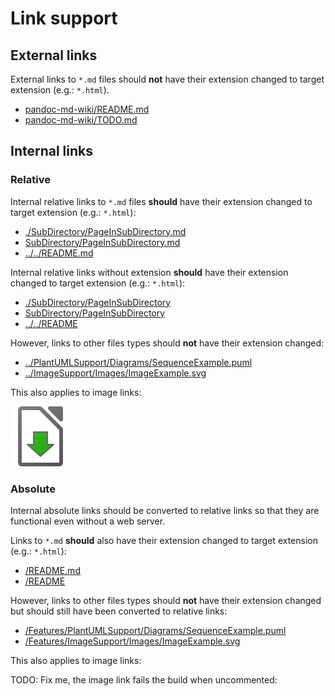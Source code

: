 Link support
============

External links
--------------

External links to `*.md` files should **not** have their extension changed to
target extension (e.g.: `*.html`).

 -  [pandoc-md-wiki/README.md](https://github.com/jraygauthier/pandoc-md-wiki/blob/master/README.md)
 -  [pandoc-md-wiki/TODO.md]

[pandoc-md-wiki/TODO.md]: https://github.com/jraygauthier/pandoc-md-wiki/blob/master/TODO.md


Internal links
--------------

### Relative

Internal relative links to `*.md` files **should** have their extension changed
to target extension (e.g.: `*.html`):

 -  [./SubDirectory/PageInSubDirectory.md](./SubDirectory/PageInSubDirectory.md)
 -  [SubDirectory/PageInSubDirectory.md](SubDirectory/PageInSubDirectory.md)
 -  [../../README.md](../../README.md)

Internal relative links without extension **should** have their extension
changed to target extension (e.g.: `*.html`):

 -  [./SubDirectory/PageInSubDirectory](./SubDirectory/PageInSubDirectory)
 -  [SubDirectory/PageInSubDirectory](SubDirectory/PageInSubDirectory)
 -  [../../README](../../README)


However, links to other files types should **not** have their extension changed:

 -  [../PlantUMLSupport/Diagrams/SequenceExample.puml](../PlantUMLSupport/Diagrams/SequenceExample.puml)
 -  [../ImageSupport/Images/ImageExample.svg](../ImageSupport/Images/ImageExample.svg)


This also applies to image links:

![../ImageSupport/Images/ImageExample.svg](../ImageSupport/Images/ImageExample.svg)


### Absolute

Internal absolute links should be converted to relative links so that they are functional
even without a web server.

Links to `*.md` **should** also have their extension changed to target extension
(e.g.: `*.html`):

 -  [/README.md](/README.md)
 -  [/README](/README)

However, links to other files types should **not** have their extension changed
but should still have been converted to relative links:

 -  [/Features/PlantUMLSupport/Diagrams/SequenceExample.puml](/Features/PlantUMLSupport/Diagrams/SequenceExample.puml)
 -  [/Features/ImageSupport/Images/ImageExample.svg](/Features/ImageSupport/Images/ImageExample.svg)

This also applies to image links:

TODO: Fix me, the image link fails the build when uncommented:

<!--
![/Features/ImageSupport/Images/ImageExample.svg](/Features/ImageSupport/Images/ImageExample.svg)
-->

